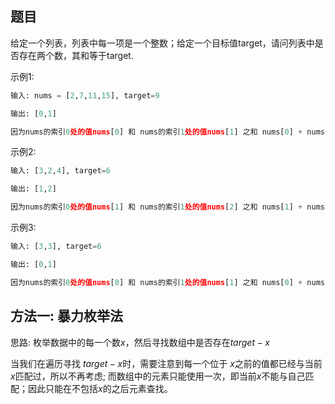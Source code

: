 

## 题目

给定一个列表，列表中每一项是一个整数；给定一个目标值target，请问列表中是否存在两个数，其和等于target.

示例1: 

```python
输入: nums = [2,7,11,15], target=9

输出: [0,1]

因为nums的索引0处的值nums[0] 和 nums的索引1处的值nums[1] 之和 nums[0] + nums[1] = target
```

示例2:

```python
输入: [3,2,4], target=6

输出: [1,2]

因为nums的索引0处的值nums[1] 和 nums的索引1处的值nums[2] 之和 nums[1] + nums[2] = target
```

示例3:

```python
输入: [3,3], target=6

输出: [0,1]

因为nums的索引0处的值nums[0] 和 nums的索引1处的值nums[1] 之和 nums[0] + nums[1] = target
```

## 方法一: 暴力枚举法

思路: 枚举数据中的每一个数$x$，然后寻找数组中是否存在$target-x$


当我们在遍历寻找 $target-x$时，需要注意到每一个位于 $x$之前的值都已经与当前$x$匹配过，所以不再考虑; 而数组中的元素只能使用一次，即当前$x$不能与自己匹配；因此只能在不包括$x$的之后元素查找。




